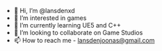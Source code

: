 - 👋 Hi, I’m @lansdenxd
- 👀 I’m interested in games
- 🌱 I’m currently learning UE5 and C++
- 💞️ I’m looking to collaborate on Game Studios
- 📫 How to reach me - lansdenjoonas@gmail.com

<!---
lansdenxd/lansdenxd is a ✨ special ✨ repository because its `README.md` (this file) appears on your GitHub profile.
You can click the Preview link to take a look at your changes.
--->
